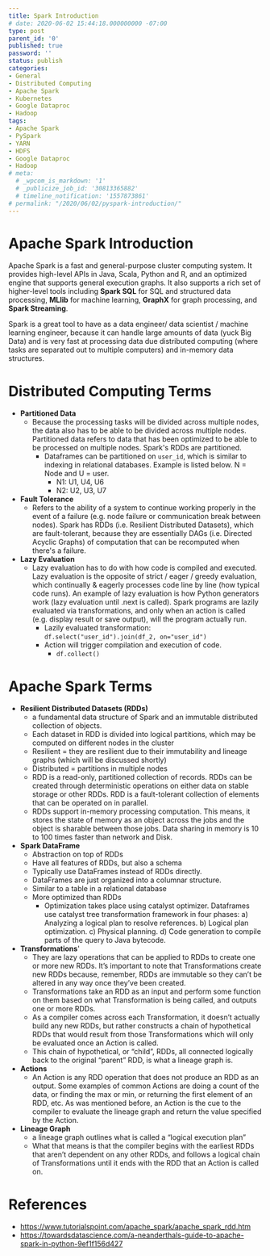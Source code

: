 ```yaml
---
title: Spark Introduction
# date: 2020-06-02 15:44:18.000000000 -07:00
type: post
parent_id: '0'
published: true
password: ''
status: publish
categories:
- General
- Distributed Computing
- Apache Spark
- Kubernetes
- Google Dataproc
- Hadoop
tags:
- Apache Spark
- PySpark
- YARN
- HDFS
- Google Dataproc
- Hadoop
# meta:
  # _wpcom_is_markdown: '1'
  # _publicize_job_id: '30813365882'
  # timeline_notification: '1557873861'
# permalink: "/2020/06/02/pyspark-introduction/"
---
```


# Apache Spark Introduction
Apache Spark is a fast and general-purpose cluster computing system. It provides high-level APIs in Java, Scala, Python and R, and an optimized engine that supports general execution graphs. It also supports a rich set of higher-level tools including **Spark SQL** for SQL and structured data processing, **MLlib** for machine learning, **GraphX** for graph processing, and **Spark Streaming**.

Spark is a great tool to have as a data engineer/ data scientist / machine learning engineer, because it can handle large amounts of data (yuck Big Data) and is very fast at processing data due distributed computing (where tasks are separated out to multiple computers) and in-memory data structures.

# Distributed Computing Terms
- **Partitioned Data**
  - Because the processing tasks will be divided across multiple nodes, the data also has to be able to be divided across multiple nodes. Partitioned data refers to data that has been optimized to be able to be processed on multiple nodes. Spark's RDDs are partitioned.
    - Dataframes can be partitioned on `user_id`, which is similar to indexing in relational databases. Example is listed below. N = Node and U = user.
      - N1: U1, U4, U6
      - N2: U2, U3, U7
- **Fault Tolerance**
  - Refers to the ability of a system to continue working properly in the event of a failure (e.g. node failure or communication break between nodes). Spark has RDDs (i.e. Resilient Distributed Datasets), which are fault-tolerant, because they are essentially DAGs (i.e. Directed Acyclic Graphs) of computation that can be recomputed when there's a failure.
- **Lazy Evaluation**
  - Lazy evaluation has to do with how code is compiled and executed. Lazy evaluation is the opposite of strict / eager / greedy evaluation, which continually & eagerly processes code line by line (how typical code runs). An example of lazy evaluation is how Python generators work (lazy evaluation until .next is called). Spark programs are lazily evaluated via transformations, and only when an action is called (e.g. display result or save output), will the program actually run.
    - Lazily evaluated transformation: `df.select("user_id").join(df_2, on="user_id")`
    - Action will trigger compilation and execution of code.
      - `df.collect()`

# Apache Spark Terms
- **Resilient Distributed Datasets (RDDs)**
  - a fundamental data structure of Spark and an immutable distributed collection of objects. 
  - Each dataset in RDD is divided into logical partitions, which may be computed on different nodes in the cluster
  - Resilient = they are resilient due to their immutability and lineage graphs (which will be discussed shortly)
  - Distributed = partitions in multiple nodes
  - RDD is a read-only, partitioned collection of records. RDDs can be created through deterministic operations on either data on stable storage or other RDDs. RDD is a fault-tolerant collection of elements that can be operated on in parallel.
  - RDDs support in-memory processing computation. This means, it stores the state of memory as an object across the jobs and the object is sharable between those jobs. Data sharing in memory is 10 to 100 times faster than network and Disk.
- **Spark DataFrame**
  - Abstraction on top of RDDs
  - Have all features of RDDs, but also a schema
  - Typically use DataFrames instead of RDDs directly.
  - DataFrames are just organized into a columnar structure.
  - Similar to a table in a relational database
  - More optimized than RDDs
    - Optimization takes place using catalyst optimizer. Dataframes use catalyst tree transformation framework in four phases: a) Analyzing a logical plan to resolve references. b) Logical plan optimization. c) Physical planning. d) Code generation to compile parts of the query to Java bytecode.
- **Transformations**'
  - They are lazy operations that can be applied to RDDs to create one or more new RDDs. It’s important to note that Transformations create new RDDs because, remember, RDDs are immutable so they can’t be altered in any way once they’ve been created.
  - Transformations take an RDD as an input and perform some function on them based on what Transformation is being called, and outputs one or more RDDs.
  - As a compiler comes across each Transformation, it doesn’t actually build any new RDDs, but rather constructs a chain of hypothetical RDDs that would result from those Transformations which will only be evaluated once an Action is called.
  - This chain of hypothetical, or “child”, RDDs, all connected logically back to the original “parent” RDD, is what a lineage graph is.
- **Actions**
  - An Action is any RDD operation that does not produce an RDD as an output. Some examples of common Actions are doing a count of the data, or finding the max or min, or returning the first element of an RDD, etc. As was mentioned before, an Action is the cue to the compiler to evaluate the lineage graph and return the value specified by the Action.
- **Lineage Graph**
  - a lineage graph outlines what is called a “logical execution plan”
  -  What that means is that the compiler begins with the earliest RDDs that aren’t dependent on any other RDDs, and follows a logical chain of Transformations until it ends with the RDD that an Action is called on.

# References
- https://www.tutorialspoint.com/apache_spark/apache_spark_rdd.htm
- https://towardsdatascience.com/a-neanderthals-guide-to-apache-spark-in-python-9ef1f156d427